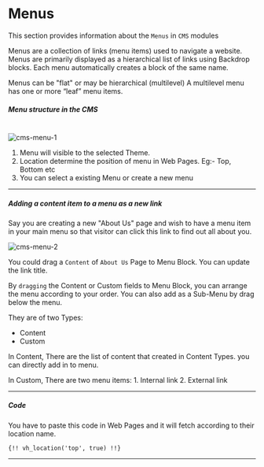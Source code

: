 # Menus

This section provides information about the `Menus` in `CMS` modules

Menus are a collection of links (menu items) used to navigate a website. Menus are primarily displayed as a hierarchical list of links using Backdrop blocks. Each menu automatically creates a block of the same name.

Menus can be "flat" or may be hierarchical (multilevel) A multilevel menu has one or more “leaf” menu items.



##### Menu structure in the CMS

<br/>
<img :src="$withBase('/images/cms-menu-1.png')" alt="cms-menu-1">


1. Menu will visible to the selected Theme.
2. Location determine the position of menu in Web Pages. Eg:- Top, Bottom etc
3. You can select a existing Menu or create a new menu

------



##### Adding a content item to a menu as a new link



Say you are creating a new "About Us" page and wish to have a menu item in your main menu so that visitor can click this link to find out all about you.

<img :src="$withBase('/images/cms-menu-2.png')" alt="cms-menu-2">

You could drag a `Content` of `About Us` Page to Menu Block. You can update the link title.

By `dragging` the Content or Custom fields to Menu Block, you can arrange the menu according to your order. You can also add as a Sub-Menu by drag below the menu.

They are of two Types:

- Content
- Custom

In Content, There are the list of content that created in Content Types. you can directly add in to menu.

In Custom, There are two menu items: 1. Internal link 2. External link

------



##### Code

You have to paste this code in Web Pages and it will fetch according to their location name.

```
{!! vh_location('top', true) !!}
```



------